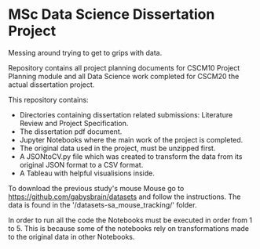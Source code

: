 # MSc Data Science Dissertation Project

Messing around trying to get to grips with data.

Repository contains all project planning documents for CSCM10 Project Planning module and all Data Science work completed for CSCM20 the actual dissertation project.

This repository contains:
  - Directories containing dissertation related submissions: Literature Review and Project Specification.
  - The dissertation pdf document.
  - Jupyter Notebooks where the main work of the project is completed.
  - The original data used in the project, must be unzipped first.
  - A JSONtoCV.py file which was created to transform the data from its original JSON format to a CSV format.
  - A Tableau with helpful visualisions inside. 

To download the previous study's mouse Mouse go to 
https://github.com/gabysbrain/datasets and follow the instructions.
The data is found in the '/datasets-sa_mouse_tracking/' folder.

In order to run all the code the Notebooks must be executed in order from 1 to 5.
This is because some of the notebooks rely on transformations made to the original data in other Notebooks.
